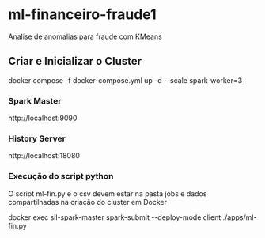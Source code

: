 # ml-financeiro-fraude1
Analise de anomalias para fraude com KMeans

## Criar e Inicializar o Cluster
docker compose -f docker-compose.yml up -d --scale spark-worker=3

### Spark Master
http://localhost:9090

### History Server
http://localhost:18080



### Execução do script python 
O script ml-fin.py e o csv devem estar na pasta jobs e dados compartilhadas na criação do cluster em Docker

docker exec sil-spark-master spark-submit --deploy-mode client ./apps/ml-fin.py